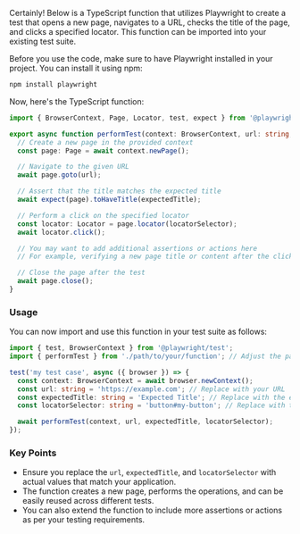 Certainly! Below is a TypeScript function that utilizes Playwright to create a test that opens a new page, navigates to a URL, checks the title of the page, and clicks a specified locator. This function can be imported into your existing test suite.

Before you use the code, make sure to have Playwright installed in your project. You can install it using npm:

```bash
npm install playwright
```

Now, here's the TypeScript function:

```typescript
import { BrowserContext, Page, Locator, test, expect } from '@playwright/test';

export async function performTest(context: BrowserContext, url: string, expectedTitle: string, locatorSelector: string) {
  // Create a new page in the provided context
  const page: Page = await context.newPage();

  // Navigate to the given URL
  await page.goto(url);

  // Assert that the title matches the expected title
  await expect(page).toHaveTitle(expectedTitle);

  // Perform a click on the specified locator
  const locator: Locator = page.locator(locatorSelector);
  await locator.click();

  // You may want to add additional assertions or actions here
  // For example, verifying a new page title or content after the click

  // Close the page after the test
  await page.close();
}
```

### Usage

You can now import and use this function in your test suite as follows:

```typescript
import { test, BrowserContext } from '@playwright/test';
import { performTest } from './path/to/your/function'; // Adjust the path accordingly

test('my test case', async ({ browser }) => {
  const context: BrowserContext = await browser.newContext();
  const url: string = 'https://example.com'; // Replace with your URL
  const expectedTitle: string = 'Expected Title'; // Replace with the expected title
  const locatorSelector: string = 'button#my-button'; // Replace with the selector for the button or element to click

  await performTest(context, url, expectedTitle, locatorSelector);
});
```

### Key Points

- Ensure you replace the `url`, `expectedTitle`, and `locatorSelector` with actual values that match your application.
- The function creates a new page, performs the operations, and can be easily reused across different tests.
- You can also extend the function to include more assertions or actions as per your testing requirements.